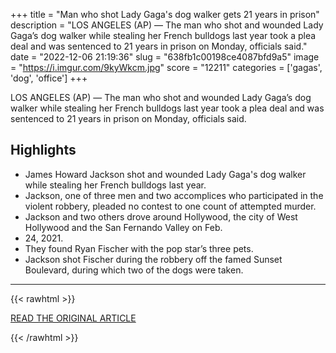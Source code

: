 +++
title = "Man who shot Lady Gaga's dog walker gets 21 years in prison"
description = "LOS ANGELES (AP) — The man who shot and wounded Lady Gaga’s dog walker while stealing her French bulldogs last year took a plea deal and was sentenced to 21 years in prison on Monday, officials said."
date = "2022-12-06 21:19:36"
slug = "638fb1c00198ce4087bfd9a5"
image = "https://i.imgur.com/9kyWkcm.jpg"
score = "12211"
categories = ['gagas', 'dog', 'office']
+++

LOS ANGELES (AP) — The man who shot and wounded Lady Gaga’s dog walker while stealing her French bulldogs last year took a plea deal and was sentenced to 21 years in prison on Monday, officials said.

## Highlights

- James Howard Jackson shot and wounded Lady Gaga's dog walker while stealing her French bulldogs last year.
- Jackson, one of three men and two accomplices who participated in the violent robbery, pleaded no contest to one count of attempted murder.
- Jackson and two others drove around Hollywood, the city of West Hollywood and the San Fernando Valley on Feb.
- 24, 2021.
- They found Ryan Fischer with the pop star’s three pets.
- Jackson shot Fischer during the robbery off the famed Sunset Boulevard, during which two of the dogs were taken.

---

{{< rawhtml >}}
  <p class="article-category">
    <a target="_blank" href="https://apnews.com/article/entertainment-music-los-angeles-hollywood-0c3717fc3d92c66f6654bb1ed23fd82d?utm_source=homepage&amp;utm_medium=TopNews&amp;utm_campaign=position_08">READ THE ORIGINAL ARTICLE</a>
  </p>
{{< /rawhtml >}}
